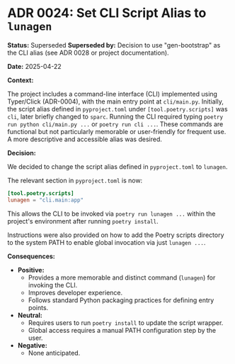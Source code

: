 # ADR 0024: Set CLI Script Alias to `lunagen`

**Status:** Superseded
**Superseded by:** Decision to use "gen-bootstrap" as the CLI alias (see ADR 0028 or project documentation).

**Date:** 2025-04-22

**Context:**

The project includes a command-line interface (CLI) implemented using Typer/Click (ADR-0004), with the main entry point at `cli/main.py`. Initially, the script alias defined in `pyproject.toml` under `[tool.poetry.scripts]` was `cli`, later briefly changed to `sparc`. Running the CLI required typing `poetry run python cli/main.py ...` or `poetry run cli ...`. These commands are functional but not particularly memorable or user-friendly for frequent use. A more descriptive and accessible alias was desired.

**Decision:**

We decided to change the script alias defined in `pyproject.toml` to `lunagen`.

The relevant section in `pyproject.toml` is now:
```toml
[tool.poetry.scripts]
lunagen = "cli.main:app"
```
This allows the CLI to be invoked via `poetry run lunagen ...` within the project's environment after running `poetry install`.

Instructions were also provided on how to add the Poetry scripts directory to the system PATH to enable global invocation via just `lunagen ...`.

**Consequences:**

*   **Positive:**
    *   Provides a more memorable and distinct command (`lunagen`) for invoking the CLI.
    *   Improves developer experience.
    *   Follows standard Python packaging practices for defining entry points.
*   **Neutral:**
    *   Requires users to run `poetry install` to update the script wrapper.
    *   Global access requires a manual PATH configuration step by the user.
*   **Negative:**
    *   None anticipated.
